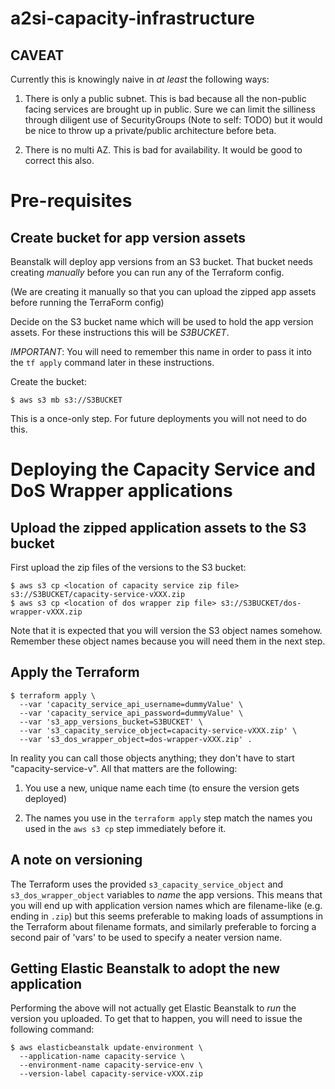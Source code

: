 # a2si-capacity-infrastructure

## CAVEAT

Currently this is knowingly naive in _at least_ the following ways:

  1. There is only a public subnet. This is bad because all the non-public facing
     services are brought up in public. Sure we can limit the silliness through
     diligent use of SecurityGroups (Note to self: TODO) but it would be nice to
     throw up a private/public architecture before beta.

  2. There is no multi AZ. This is bad for availability. It would be good to correct
     this also.

# Pre-requisites

## Create bucket for app version assets

Beanstalk will deploy app versions from an S3 bucket. That bucket needs
creating _manually_ before you can run any of the Terraform config.

(We are creating it manually so that you can upload the zipped app assets before
running the TerraForm config)

Decide on the S3 bucket name which will be used to hold the app version assets.
For these instructions this will be _S3BUCKET_.

*IMPORTANT*: You will need to remember this name in order to pass it into the
`tf apply` command later in these instructions.

Create the bucket:

    $ aws s3 mb s3://S3BUCKET

This is a once-only step. For future deployments you will not need to do this.

# Deploying the Capacity Service and DoS Wrapper applications

## Upload the zipped application assets to the S3 bucket

First upload the zip files of the versions to the S3 bucket:

    $ aws s3 cp <location of capacity service zip file> s3://S3BUCKET/capacity-service-vXXX.zip
    $ aws s3 cp <location of dos wrapper zip file> s3://S3BUCKET/dos-wrapper-vXXX.zip

Note that it is expected that you will version the S3 object names somehow. Remember
these object names because you will need them in the next step.

## Apply the Terraform

    $ terraform apply \
      --var 'capacity_service_api_username=dummyValue' \
      --var 'capacity_service_api_password=dummyValue' \
      --var 's3_app_versions_bucket=S3BUCKET' \
      --var 's3_capacity_service_object=capacity-service-vXXX.zip' \
      --var 's3_dos_wrapper_object=dos-wrapper-vXXX.zip' .

In reality you can call those objects anything; they don't have to start
"capacity-service-v". All that matters are the following:

  1. You use a new, unique name each time (to ensure the version gets deployed)

  2. The names you use in the `terraform apply` step match the names you used in
     the `aws s3 cp` step immediately before it.

## A note on versioning

The Terraform uses the provided `s3_capacity_service_object` and
`s3_dos_wrapper_object` variables to _name_ the app versions. This means
that you will end up with application version names which are filename-like (e.g. ending in
`.zip`) but this seems preferable to making loads of assumptions in the
Terraform about filename formats, and similarly preferable to forcing a second
pair of 'vars' to be used to specify a neater version name.

## Getting Elastic Beanstalk to adopt the new application

Performing the above will not actually get Elastic Beanstalk to _run_ the version
you uploaded. To get that to happen, you will need to issue the following command:

    $ aws elasticbeanstalk update-environment \
      --application-name capacity-service \
      --environment-name capacity-service-env \
      --version-label capacity-service-vXXX.zip
